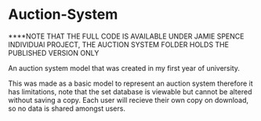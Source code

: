 # Auction-System
****NOTE THAT THE FULL CODE IS AVAILABLE UNDER JAMIE SPENCE INDIVIDUAl PROJECT, THE AUCTION SYSTEM FOLDER HOLDS THE PUBLISHED VERSION ONLY


An auction system model that was created in my first year of university.

This was made as a basic model to represent an auction system therefore it has limitations, note that the set database is viewable but cannot be altered without saving a copy. Each user will recieve their own copy on download, so no data is shared amongst users.
